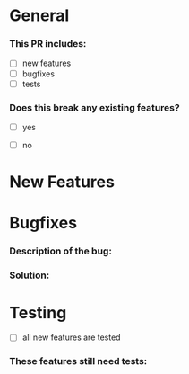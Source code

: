 # General
### This PR includes:
- [ ] new features
- [ ] bugfixes
- [ ] tests

### Does this break any existing features?
- [ ] yes
- [ ] no


# New Features



# Bugfixes
### Description of the bug:  

### Solution:  



# Testing
- [ ] all new features are tested
### These features still need tests:
